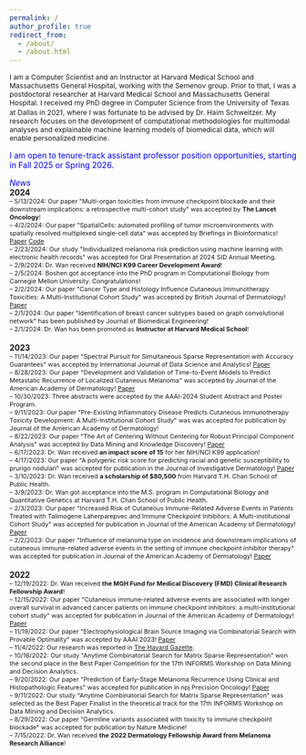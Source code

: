 ```yaml
---
permalink: /
author_profile: true
redirect_from: 
  - /about/
  - /about.html
---
```

<span style="font-size:0.87em;">
I am a Computer Scientist and an Instructor at Harvard Medical School and Massachusetts General Hospital, working with the Semenov group.
Prior to that, I was a postdoctoral researcher at Harvard Medical School and Massachusetts General Hospital. 
I received my PhD degree in Computer Science from the University of Texas at Dallas in 2021, 
where I was fortunate to be advised by Dr. Haim Schweitzer.</span>           

<span style="font-size:0.87em;">
My research focuses on the development of computational methodologies for multimodal analyses and explainable machine learning models of biomedical data, which will enable personalized medicine.</span>     

<span style="color:blue">I am open to tenure-track assistant professor position opportunities, starting in Fall 2025 or Spring 2026.</span> 


<span style="color:blue">*News*</span>    
**2024**         
<span style="font-size:0.78em;">
– 5/13/2024: Our paper "Multi-organ toxicities from immune checkpoint blockade and their downstream implications: a retrospective multi-cohort study" was accepted by **The Lancet Oncology**!       
– 4/2/2024: Our paper "SpatialCells: automated profiling of tumor microenvironments with spatially resolved multiplexed single-cell data" was accepted by Briefings in Bioinformatics! [Paper](https://academic.oup.com/bib/article/25/3/bbae189/7663435) [Code](https://semenovlab.github.io/SpatialCells/)        
– 2/23/2024: Our study "Individualized melanoma risk prediction using machine learning with electronic health records" was accepted for Oral Presentation at 2024 SID Annual Meeting.          
– 2/9/2024: Dr. Wan received **NIH/NCI K99 Career Development Award**!        
– 2/5/2024: Boshen got acceptance into the PhD program in Computational Biology from Carnegie Mellon University. Congratulations!    
– 2/2/2024: Our paper "Cancer Type and Histology Influence Cutaneous Immunotherapy Toxicities: A Multi-Institutional Cohort Study" was accepted by British Journal of Dermatology! [Paper](https://academic.oup.com/bjd/advance-article-abstract/doi/10.1093/bjd/ljae053/7608988)    
– 2/1/2024: Our paper "Identification of breast cancer subtypes based on graph convolutional network" has been published by Journal of Biomedical Engineering!    
– 2/1/2024: Dr. Wan has been promoted as **Instructor at Harvard Medical School**!    
</span>      
**2023**    
<span style="font-size:0.78em;">
– 11/14/2023: Our paper "Spectral Pursuit for Simultaneous Sparse Representation with Accuracy Guarantees" was accepted by International Journal of Data Science and Analytics! [Paper](https://link.springer.com/article/10.1007/s41060-023-00480-y)    
– 8/28/2023: Our paper "Development and Validation of Time-to-Event Models to Predict Metastatic Recurrence of Localized Cutaneous Melanoma" was accepted by Journal of the American Academy of Dermatology! [Paper](https://www.sciencedirect.com/science/article/pii/S0190962223028815)    
– 10/30/2023: Three abstracts were accepted by the AAAI-2024 Student Abstract and Poster Program.      
– 9/11/2023: Our paper "Pre-Existing Inflammatory Disease Predicts Cutaneous Immunotherapy Toxicity Development: A Multi-Institutional Cohort Study" was was accepted for publication by Journal of the American Academy of Dermatology!     
– 8/22/2023: Our paper "The Art of Centering Without Centering for Robust Principal Component Analysis" was accepted by Data Mining and Knowledge Discovery! [Paper](https://link.springer.com/article/10.1007/s10618-023-00976-y)    
– 6/17/2023: Dr. Wan received **an impact score of 15** for her NIH/NCI K99 application!      
– 4/17/2023: Our paper "A polygenic risk score for predicting racial and genetic susceptibility to prurigo nodulari" was accepted for publication in the Journal of Investigative Dermatology! [Paper](https://www.sciencedirect.com/science/article/abs/pii/S0022202X23021255)    
– 3/10/2023: Dr. Wan received **a scholarship of $80,500** from Harvard T.H. Chan School of Public Health.    
– 3/9/2023: Dr. Wan got acceptance into the M.S. program in Computational Biology and Quantitative Genetics at Harvard T.H. Chan School of Public Health.    
– 2/3/2023: Our paper "Increased Risk of Cutaneous Immune-Related Adverse Events in Patients Treated with Talimogene Laherparepvec and Immune Checkpoint Inhibitors: A Multi-institutional Cohort Study" was accepted for publication in Journal of the American Academy of Dermatology! [Paper](https://www.sciencedirect.com/science/article/abs/pii/S0190962223002682)       
– 2/2/2023: Our paper "Influence of melanoma type on incidence and downstream implications of cutaneous immune-related adverse events in the setting of immune checkpoint inhibitor therapy" was accepted for publication in Journal of the American Academy of Dermatology! [Paper](https://www.sciencedirect.com/science/article/abs/pii/S0190962223002049)          
</span>      
**2022**    
<span style="font-size:0.78em;">
– 12/19/2022: Dr. Wan received **the MGH Fund for Medical Discovery (FMD) Clinical Research Fellowship Award**!     
– 12/15/2022: Our paper "Cutaneous immune-related adverse events are associated with longer overall survival in advanced cancer patients on immune checkpoint inhibitors: a multi-institutional cohort study" was accepted for publication in Journal of the American Academy of Dermatology! [Paper](https://www.sciencedirect.com/science/article/pii/S0190962223001536)   
– 11/19/2022: Our paper "Electrophysiological Brain Source Imaging via Combinatorial Search with Provable Optimality" was accepted by AAAI 2023! [Paper](https://ojs.aaai.org/index.php/AAAI/article/view/26471)     
– 11/4/2022: Our research was reported in [The Havard Gazette](https://news.harvard.edu/gazette/story/2022/11/ai-tool-predicts-melanoma-survivors-risk-of-recurrence/).       
– 10/16/2022: Our study "Anytime Combinatorial Search for Matrix Sparse Representation" won the second place in the Best Paper Competition for the 17th INFORMS Workshop on Data Mining and Decision Analytics.    
– 9/20/2022: Our paper "Prediction of Early-Stage Melanoma Recurrence Using Clinical and Histopathologic Features" 
was accepted for publication in npj Precision Oncology! [Paper](https://www.nature.com/articles/s41698-022-00321-4)      
– 9/11/2022: Our study "Anytime Combinatorial Search for Matrix Sparse Representation" was selected as the Best Paper Finalist in the theoretical track for the 17th INFORMS Workshop on Data Mining and Decision Analytics.     
– 8/29/2022:  Our paper "Germline variants associated with toxicity to immune checkpoint blockade" was accepted for publication by Nature Medicine!      
– 7/15/2022:  Dr. Wan received **the 2022 Dermatology Fellowship Award from Melanoma Research Alliance**!      
</span> 
